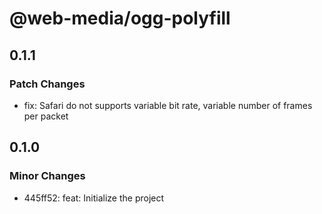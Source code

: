 # @web-media/ogg-polyfill

## 0.1.1

### Patch Changes

- fix: Safari do not supports variable bit rate, variable number of frames per packet

## 0.1.0

### Minor Changes

- 445ff52: feat: Initialize the project
